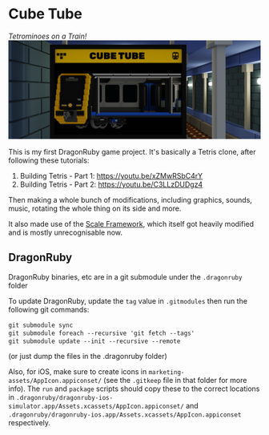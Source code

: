 # Cube Tube
_Tetrominoes on a Train!_  
![Feature Image](./marketing-assets/feature_w.png)

This is my first DragonRuby game project. It's basically a Tetris clone, after following these tutorials:
1. Building Tetris - Part 1: https://youtu.be/xZMwRSbC4rY
2. Building Tetris - Part 2: https://youtu.be/C3LLzDUDgz4

Then making a whole bunch of modifications, including graphics, sounds, music, rotating the whole thing on its side and more.

It also made use of the [Scale Framework](https://github.com/DragonRidersUnite/scale), which itself got heavily modified and is mostly unrecognisable now.

## DragonRuby
DragonRuby binaries, etc are in a git submodule under the `.dragonruby` folder

To update DragonRuby, update the `tag` value in `.gitmodules` then run the following git commands:
```
git submodule sync
git submodule foreach --recursive 'git fetch --tags'
git submodule update --init --recursive --remote
```
(or just dump the files in the .dragonruby folder)

Also, for iOS, make sure to create icons in `marketing-assets/AppIcon.appiconset/` (see the `.gitkeep` file in that folder for more info). The `run` and `package` scripts should copy these to the correct locations in `.dragonruby/dragonruby-ios-simulator.app/Assets.xcassets/AppIcon.appiconset/` and `.dragonruby/dragonruby-ios.app/Assets.xcassets/AppIcon.appiconset` respectively.